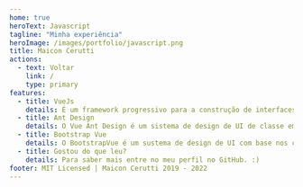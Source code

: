 ```yaml
---
home: true
heroText: Javascript
tagline: "Minha experiência"
heroImage: /images/portfolio/javascript.png
title: Maicon Cerutti
actions:
  - text: Voltar
    link: /
    type: primary
features:
  - title: VueJs
    details: É um framework progressivo para a construção de interfaces de usuário, minha experiência inicial com essa tecnologia foi em 2018, onde atuava fortemente com componentização dentro de um projeto utilizando Laravel. É a tecnologia que mais amo e que dou foco em minha carreira. :)
  - title: Ant Design
    details: O Vue Ant Design é um sistema de design de UI de classe empresarial para aplicativos de desktop e fornece um conjunto de componentes Vue de alta qualidade prontos para uso. Tenho experiência de 8 meses com essa ferramenta.
  - title: Bootstrap Vue
    details: O BootstrapVue é um sustema de design de UI com base nos componentes mais atualizados do Bootstrap, que oferece varios componentes prontos para utilização. Possuo experiencia de 6 meses, mais alguns freelancers que tive a oportunidade de trabalhar.
  - title: Gostou do que leu?
    details: Para saber mais entre no meu perfil no GitHub. :)
footer: MIT Licensed | Maicon Cerutti 2019 - 2022
---
```


